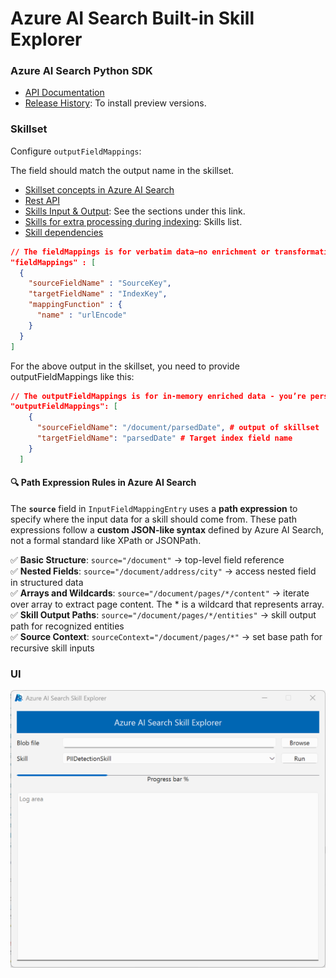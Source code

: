 # Azure AI Search Built-in Skill Explorer

### Azure AI Search Python SDK

- [API Documentation](https://learn.microsoft.com/en-us/python/api/overview/azure/search-documents-readme?view=azure-python)
- [Release History](https://github.com/Azure/azure-sdk-for-python/blob/main/sdk/search/azure-search-documents/CHANGELOG.md): To install preview versions.

### Skillset

Configure `outputFieldMappings`:

The field should match the output name in the skillset.

- [Skillset concepts in Azure AI Search](https://learn.microsoft.com/en-us/azure/search/cognitive-search-working-with-skillsets)
- [Rest API](https://learn.microsoft.com/en-us/rest/api/searchservice/skillsets)
- [Skills Input & Output](https://learn.microsoft.com/en-us/azure/search/cognitive-search-predefined-skills): See the sections under this link.
- [Skills for extra processing during indexing](https://learn.microsoft.com/en-us/azure/search/cognitive-search-predefined-skills): Skills list.
- [Skill dependencies](https://learn.microsoft.com/en-us/azure/search/cognitive-search-working-with-skillsets#skill-dependencies)

```json
// The fieldMappings is for verbatim data—no enrichment or transformation involved. Basic indexing. Rename or retype fields.
"fieldMappings" : [
  {
    "sourceFieldName" : "SourceKey",
    "targetFieldName" : "IndexKey",
    "mappingFunction" : {
      "name" : "urlEncode"
    }
  }
]
```

For the above output in the skillset, you need to provide outputFieldMappings like this:

```json
// The outputFieldMappings is for in-memory enriched data - you’re persisting the results of AI processing. Skillsets / AI enrichment.
"outputFieldMappings": [
    {
      "sourceFieldName": "/document/parsedDate", # output of skillset
      "targetFieldName": "parsedDate" # Target index field name
    }
  ]
```

#### 🔍 **Path Expression Rules in Azure AI Search**

The **`source`** field in `InputFieldMappingEntry` uses a **path expression** to specify where the input data for a skill should come from. These path expressions follow a **custom JSON-like syntax** defined by Azure AI Search, not a formal standard like XPath or JSONPath.  

✅ **Basic Structure**: `source="/document"` → top-level field reference  
✅ **Nested Fields**: `source="/document/address/city"` → access nested field in structured data  
✅ **Arrays and Wildcards**: `source="/document/pages/*/content"` → iterate over array to extract page content. The * is a wildcard that represents array.  
✅ **Skill Output Paths**: `source="/document/pages/*/entities"` → skill output path for recognized entities  
✅ **Source Context**: `sourceContext="/document/pages/*"` → set base path for recursive skill inputs  

### UI

![main_ui](doc/main_ui.png)


